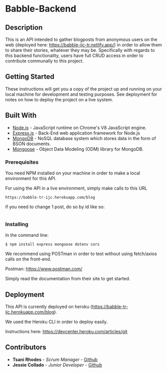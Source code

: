 # Babble-Backend

## Description
This is an API intended to gather blogposts from anonymous users on the web (deployed here: https://babble-ijc-tr.netlify.app/) in order to allow them to share their stories, whatever they may be. Specifically with regards to this backend functionality, users have full CRUD access in order to contribute communally to this project.

## Getting Started

These instructions will get you a copy of the project up and running on your local machine for development and testing purposes. See deployment for notes on how to deploy the project on a live system.
## Built With
* [Node.js](https://nodejs.org/en/) - JavaScript runtime on Chrome's V8 JavaScript engine.
* [Express.js](https://expressjs.com/) - Back-End web application framework for Node.js
* [MongoDB](https://www.mongodb.com/) - NoSQL database system which stores data in the form of BSON documents.
* [Mongoose](https://mongoosejs.com/) - Object Data Modeling (ODM) library for MongoDB.

### Prerequisites

You need NPM installed on your machine in order to make a local environment for this API. 

For using the API in a live environment, simply make calls to this URL
```
https://babble-tr-ijc.herokuapp.com/blog
```

if you need to change 1 post, do so by id like so:

```https://babble-tr-ijc.herokuapp.com/blog/<id>
```

### Installing

In the command line:

```
$ npm install express mongoose dotenv cors
```

We recommend using POSTman in order to test without using fetch/axios calls on the front-end. 

Postman: https://www.postman.com/

Simply read the documentation from their site to get started.

## Deployment

This API is currently deployed on heroku (https://babble-tr-ijc.herokuapp.com/blog).

We used the Heroku CLI in order to deploy easily.

Instructions here: https://devcenter.heroku.com/articles/git


## Contributors

* **Tsani Rhodes** - *Scrum Manager* - [Github](https://github.com/tsucodes)
* **Jessie Collado** - *Junior Developer* - [Github](https://github.com/I-J-C)

